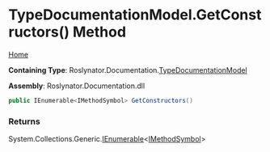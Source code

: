 <a name="_top"></a>

# TypeDocumentationModel\.GetConstructors\(\) Method

[Home](../../../../README.md#_top)

**Containing Type**: Roslynator\.Documentation\.[TypeDocumentationModel](../README.md#_top)

**Assembly**: Roslynator\.Documentation\.dll

```csharp
public IEnumerable<IMethodSymbol> GetConstructors()
```

### Returns

System\.Collections\.Generic\.[IEnumerable](https://docs.microsoft.com/en-us/dotnet/api/system.collections.generic.ienumerable-1)\<[IMethodSymbol](https://docs.microsoft.com/en-us/dotnet/api/microsoft.codeanalysis.imethodsymbol)>

